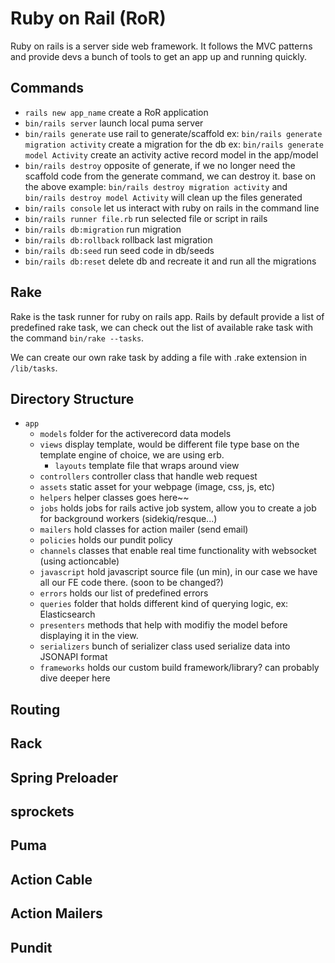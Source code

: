 # Ruby on Rail (RoR)

Ruby on rails is a server side web framework. It follows the MVC patterns and provide devs a bunch of tools to get an app up and running quickly.

## Commands

- `rails new app_name` create a RoR application
- `bin/rails server` launch local puma server
- `bin/rails generate` use rail to generate/scaffold
  ex: `bin/rails generate migration activity` create a migration for the db
  ex: `bin/rails generate model Activity` create an activity active record model in the app/model
- `bin/rails destroy` opposite of generate, if we no longer need the scaffold code from the generate command, we can destroy it.
  base on the above example: `bin/rails destroy migration activity` and `bin/rails destroy model Activity` will clean up the files generated
- `bin/rails console` let us interact with ruby on rails in the command line
- `bin/rails runner file.rb` run selected file or script in rails
- `bin/rails db:migration` run migration
- `bin/rails db:rollback` rollback last migration
- `bin/rails db:seed` run seed code in db/seeds
- `bin/rails db:reset` delete db and recreate it and run all the migrations

## Rake

Rake is the task runner for ruby on rails app. Rails by default provide a list of predefined rake task, we can check out the list of available rake task with the command `bin/rake --tasks`.

We can create our own rake task by adding a file with .rake extension in `/lib/tasks`.

## Directory Structure

- `app`
  - `models` folder for the activerecord data models
  - `views` display template, would be different file type base on the template engine of choice, we are using erb.
    - `layouts` template file that wraps around view
  - `controllers` controller class that handle web request
  - `assets` static asset for your webpage (image, css, js, etc)
  - `helpers` helper classes goes here~~
  - `jobs` holds jobs for rails active job system, allow you to create a job for background workers (sidekiq/resque...)
  - `mailers` hold classes for action mailer (send email)
  - `policies` holds our pundit policy
  - `channels` classes that enable real time functionality with websocket (using actioncable)
  - `javascript` hold javascript source file (un min), in our case we have all our FE code there. (soon to be changed?)
  - `errors` holds our list of predefined errors
  - `queries` folder that holds different kind of querying logic, ex: Elasticsearch
  - `presenters` methods that help with modifiy the model before displaying it in the view.
  - `serializers` bunch of serializer class used serialize data into JSONAPI format
  - `frameworks` holds our custom build framework/library? can probably dive deeper here

## Routing

## Rack

## Spring Preloader

## sprockets

## Puma

## Action Cable

## Action Mailers

## Pundit
